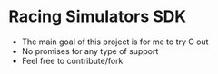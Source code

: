 # Racing Simulators SDK

* The main goal of this project is for me to try C out
* No promises for any type of support
* Feel free to contribute/fork